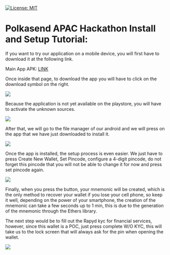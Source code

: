 [![License: MIT](https://img.shields.io/badge/License-MIT-yellow.svg)](./LICENSE)

# Polkasend APAC Hackathon Install and Setup Tutorial:

If you want to try our application on a mobile device, you will first have to download it at the following link.

Main App APK: [LINK](./WALLET_APK/app-release.apk)

Once inside that page, to download the app you will have to click on the download symbol on the right.

<img src="https://i.ibb.co/hY1ZWNF/image-1.png">

Because the application is not yet available on the playstore, you will have to activate the unknown sources.

<img src="https://i.ibb.co/x2ZLK2Z/image.png">

After that, we will go to the file manager of our android and we will press on the app that we have just downloaded to install it.

<img src="https://i.ibb.co/bHYk8zT/New-Project-1.png">

Once the app is installed, the setup process is even easier. We just have to press Create New Wallet, Set Pincode, configure a 4-digit pincode, do not forget this pincode that you will not be able to change it for now and press set pincode again.

<img src="https://i.ibb.co/tsQ4gH6/New-Project-2.png">

Finally, when you press the button, your mnemonic will be created, which is the only method to recover your wallet if you lose your cell phone, so keep it well, depending on the power of your smartphone, the creation of the mnemonic can take a few seconds up to 1 min, this is due to the generation of the mnemonic through the Ethers library.



The next step would be to fill out the Rapyd kyc for financial services, however, since this wallet is a POC, just press complete W/O KYC, this will take us to the lock screen that will always ask for the pin when opening the wallet.

<img src="https://i.ibb.co/p3VfSqH/New-Project-4.png">
